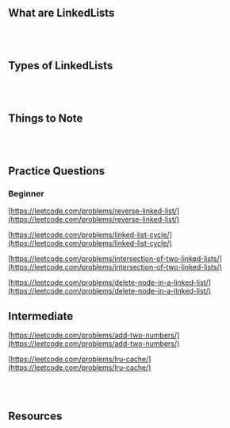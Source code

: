 ## What are LinkedLists

<br>
<br>

## Types of LinkedLists

<br>
<br>

## Things to Note

<br>
<br>

## Practice Questions

### Beginner

[https://leetcode.com/problems/reverse-linked-list/](https://leetcode.com/problems/reverse-linked-list/)

[https://leetcode.com/problems/linked-list-cycle/](https://leetcode.com/problems/linked-list-cycle/)

[https://leetcode.com/problems/intersection-of-two-linked-lists/](https://leetcode.com/problems/intersection-of-two-linked-lists/)

[https://leetcode.com/problems/delete-node-in-a-linked-list/](https://leetcode.com/problems/delete-node-in-a-linked-list/)


## Intermediate

[https://leetcode.com/problems/add-two-numbers/](https://leetcode.com/problems/add-two-numbers/)

[https://leetcode.com/problems/lru-cache/](https://leetcode.com/problems/lru-cache/)

<br>
<br>

## Resources
